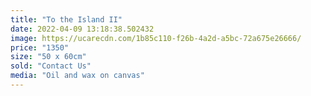 ```yaml
---
title: "To the Island II"
date: 2022-04-09 13:18:38.502432
image: https://ucarecdn.com/1b85c110-f26b-4a2d-a5bc-72a675e26666/
price: "1350"
size: "50 x 60cm"
sold: "Contact Us"
media: "Oil and wax on canvas"
---
```


